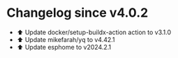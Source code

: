 # Changelog since v4.0.2
- ⬆️ Update docker/setup-buildx-action action to v3.1.0 
- ⬆️ Update mikefarah/yq to v4.42.1 
- ⬆️ Update esphome to v2024.2.1 
